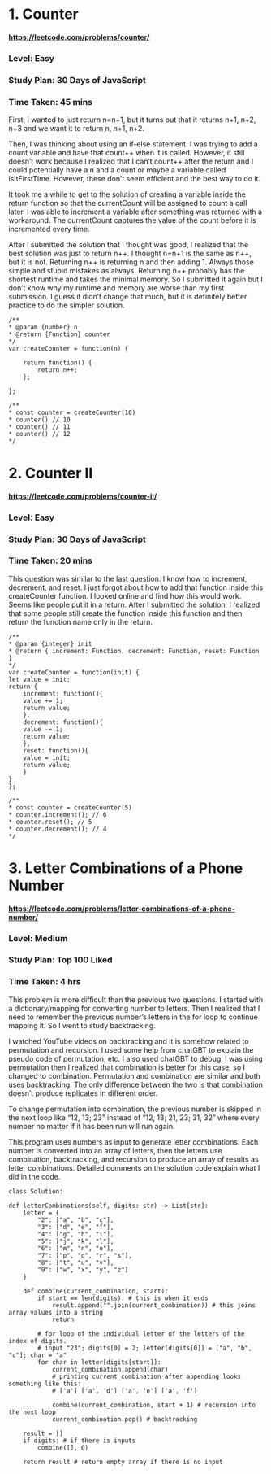# 1. Counter
#### https://leetcode.com/problems/counter/
### Level: Easy
### Study Plan: 30 Days of JavaScript
### Time Taken: 45 mins

First, I wanted to just return  n=n+1, but it turns out that it returns n+1, n+2, n+3 and we want it to return n, n+1, n+2. 

Then, I was thinking about using an if-else statement. I was trying to add a count variable and have that count++ when it is called. However, it still doesn’t work because I realized that I can’t count++ after the return and I could potentially have a n and a count or maybe a variable called isItFirstTime. However, these don’t seem efficient and the best way to do it. 

It took me a while to get to the solution of creating a variable inside the return function so that the currentCount will be assigned to count a call later. I was able to increment a variable after something was returned with a workaround. The currentCount captures the value of the count before it is incremented every time. 

After I submitted the solution that I thought was good, I realized that the best solution was just to return n++. I thought n=n+1 is the same as n++, but it is not. Returning n++ is returning n and then adding 1. Always those simple and stupid mistakes as always. Returning n++ probably has the shortest runtime and takes the minimal memory. So I submitted it again but I don’t know why my runtime and memory are worse than my first submission. I guess it didn’t change that much, but it is definitely better practice to do the simpler solution. 

    /**
    * @param {number} n
    * @return {Function} counter
    */
    var createCounter = function(n) {

        return function() {
            return n++;
        };

    };

    /** 
    * const counter = createCounter(10)
    * counter() // 10
    * counter() // 11
    * counter() // 12
    */

# 2. Counter II
#### https://leetcode.com/problems/counter-ii/
### Level: Easy
### Study Plan: 30 Days of JavaScript
### Time Taken: 20 mins           

This question was similar to the last question. I know how to increment, decrement, and reset. I just forgot about how to add that function inside this createCounter function. I looked online and find how this would work. Seems like people put it in a return. After I submitted the solution, I realized that some people still create the function inside this function and then return the function name only in the return. 

    /**
    * @param {integer} init
    * @return { increment: Function, decrement: Function, reset: Function }
    */
    var createCounter = function(init) {
    let value = init;
    return {
        increment: function(){
        value += 1;
        return value;
        },
        decrement: function(){
        value -= 1;
        return value;
        },
        reset: function(){
        value = init;
        return value;
        }
    } 
    };

    /**
    * const counter = createCounter(5)
    * counter.increment(); // 6
    * counter.reset(); // 5
    * counter.decrement(); // 4
    */

# 3. Letter Combinations of a Phone Number
#### https://leetcode.com/problems/letter-combinations-of-a-phone-number/
### Level: Medium
### Study Plan: Top 100 Liked
### Time Taken: 4 hrs

This problem is more difficult than the previous two questions. I started with a dictionary/mapping for converting number to letters. Then I realized that I need to remember the previous number’s letters in the for loop to continue mapping it. So I went to study backtracking. 

I watched YouTube videos on backtracking and it is somehow related to permutation and recursion. I used some help from chatGBT to explain the pseudo code of permutation, etc. I also used chatGBT to debug. I was using permutation then I realized that combination is better for this case, so I changed to combination. Permutation and combination are similar and both uses backtracking. The only difference between the two is that combination doesn’t produce replicates in different order. 

To change permutation into combination, the previous number is skipped in the next loop like “12, 13; 23” instead of “12, 13; 21, 23; 31, 32” where every number no matter if it has been run will run again. 

This program uses numbers as input to generate letter combinations. Each number is converted into an array of letters, then the letters use combination, backtracking, and recursion to produce an array of results as letter combinations. Detailed comments on the solution code explain what I did in the code. 


    class Solution:

    def letterCombinations(self, digits: str) -> List[str]:
        letter = {
            "2": ["a", "b", "c"],
            "3": ["d", "e", "f"],
            "4": ["g", "h", "i"],
            "5": ["j", "k", "l"],
            "6": ["m", "n", "o"],
            "7": ["p", "q", "r", "s"],
            "8": ["t", "u", "v"],
            "9": ["w", "x", "y", "z"]            
        }

        def combine(current_combination, start):
            if start == len(digits): # this is when it ends
                result.append("".join(current_combination)) # this joins array values into a string
                return 
                
            # for loop of the individual letter of the letters of the index of digits. 
            # input "23"; digits[0] = 2; letter[digits[0]] = ["a", "b", "c"]; char = "a"
            for char in letter[digits[start]]: 
                current_combination.append(char) 
                # printing current_combination after appending looks something like this: 
                # ['a'] ['a', 'd'] ['a', 'e'] ['a', 'f']

                combine(current_combination, start + 1) # recursion into the next loop
                current_combination.pop() # backtracking

        result = []
        if digits: # if there is inputs
            combine([], 0)

        return result # return empty array if there is no input                        